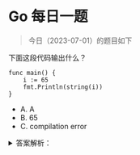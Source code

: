 # Go 每日一题

> 今日（2023-07-01）的题目如下

下面这段代码输出什么？

```golang
func main() {  
    i := 65
    fmt.Println(string(i))
}
```

- A. A
- B. 65
- C. compilation error

<details>
<summary>答案解析：</summary>
<div>

参考答案及解析：A。

UTF-8 编码中，十进制数字 65 对应的符号是 A。

</div>
</details>
